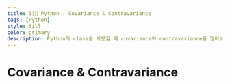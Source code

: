 ```yaml
---
title: 3)📘 Python - Covariance & Contravariance
tags: [Python]
style: fill
color: primary
description: Python의 class를 사용할 때 covariance와 contravariance를 알아보자
---
```




# Covariance & Contravariance

